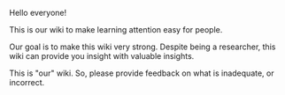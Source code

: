 Hello everyone!  

This is our wiki to make learning attention easy for people.   

Our goal is to make this wiki very strong. Despite being a researcher, this wiki can provide you insight with valuable insights.   

This is "our" wiki. So, please provide feedback on what is inadequate, or incorrect.  